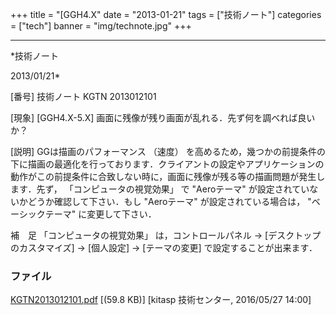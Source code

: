 ﻿+++
title = "[GGH4.X"
date = "2013-01-21"
tags = ["技術ノート"]
categories = ["tech"]
banner = "img/technote.jpg"
+++

-----------------------------------------------------------------------------------------------------------------------------

*技術ノート

2013/01/21*


[番号]
技術ノート KGTN 2013012101

[現象]
[GGH4.X-5.X] 画面に残像が残り画面が乱れる．先ず何を調べれば良いか？

[説明]
GGは描画のパフォーマンス （速度）
を高めるため，幾つかの前提条件の下に描画の最適化を行っております．クライアントの設定やアプリケーションの動作がこの前提条件に合致しない時に，画面に残像が残る等の描画問題が発生します．先ず，
「コンピュータの視覚効果」 で "Aeroテーマ"
が設定されていないかどうか確認して下さい．もし "Aeroテーマ"
が設定されている場合は， "ベーシックテーマ" に変更して下さい．

補　足
「コンピュータの視覚効果」 は，コントロールパネル →
[デスクトップのカスタマイズ] → [個人設定] → [テーマの変更]
で設定することが出来ます．


### ファイル

 
 


[KGTN2013012101.pdf](http://techreport.kitasp.net/attachments/download/2565/KGTN2013012101.pdf)
 [(59.8 KB)] [kitasp 技術センター, 2016/05/27
14:00]


 


 

